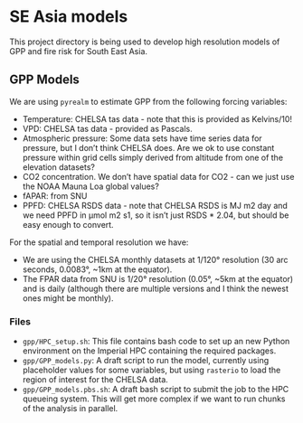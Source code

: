 # SE Asia models

This project directory is being used to develop high resolution models of GPP and fire
risk for South East Asia.

## GPP Models

We are using `pyrealm` to estimate GPP from the following forcing variables:

* Temperature: CHELSA tas data - note that this is provided as Kelvins/10!
* VPD: CHELSA tas data  - provided as Pascals.
* Atmospheric pressure: Some data sets have time series data for pressure, but I don’t
  think CHELSA does. Are we ok to use constant pressure within grid cells simply derived
  from altitude from one of the elevation datasets?
* CO2 concentration. We don’t have spatial data for CO2 - can we just use the NOAA Mauna
  Loa global values?
* fAPAR: from SNU
* PPFD: CHELSA RSDS data - note that CHELSA RSDS is MJ m2 day and we need PPFD in µmol
  m2 s1, so it isn’t just RSDS * 2.04, but should be easy enough to convert.

For the spatial and temporal resolution we have:

* We are using the CHELSA monthly datasets at 1/120° resolution (30 arc seconds, 0.0083°,
  ~1km at the equator).
* The FPAR data from SNU is 1/20° resolution (0.05°, ~5km at the equator) and is daily
  (although there are multiple versions and I think the newest ones might be monthly).

### Files

* `gpp/HPC_setup.sh`: This file contains bash code to set up an new Python environment
  on the Imperial HPC containing the required packages.
* `gpp/GPP_models.py`: A draft script to run the model, currently using placeholder
  values for some variables, but using `rasterio` to load the region of interest for the
  CHELSA data.
* `gpp/GPP_models.pbs.sh`: A draft bash script to submit the job to the HPC queueing
  system. This will get more complex if we want to run chunks of the analysis in
  parallel.
